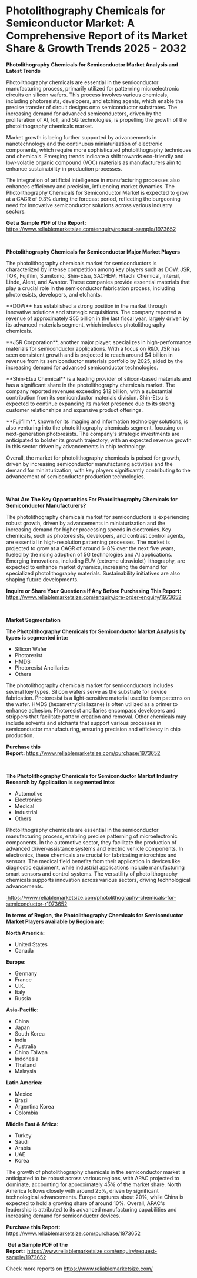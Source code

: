 <p><h1>Photolithography Chemicals for Semiconductor Market: A Comprehensive Report of its Market Share & Growth Trends 2025 - 2032</h1></p><p><strong>Photolithography Chemicals for Semiconductor Market Analysis and Latest Trends</strong></p>
<p><p>Photolithography chemicals are essential in the semiconductor manufacturing process, primarily utilized for patterning microelectronic circuits on silicon wafers. This process involves various chemicals, including photoresists, developers, and etching agents, which enable the precise transfer of circuit designs onto semiconductor substrates. The increasing demand for advanced semiconductors, driven by the proliferation of AI, IoT, and 5G technologies, is propelling the growth of the photolithography chemicals market. </p><p>Market growth is being further supported by advancements in nanotechnology and the continuous miniaturization of electronic components, which require more sophisticated photolithography techniques and chemicals. Emerging trends indicate a shift towards eco-friendly and low-volatile organic compound (VOC) materials as manufacturers aim to enhance sustainability in production processes. </p><p>The integration of artificial intelligence in manufacturing processes also enhances efficiency and precision, influencing market dynamics. The Photolithography Chemicals for Semiconductor Market is expected to grow at a CAGR of 9.3% during the forecast period, reflecting the burgeoning need for innovative semiconductor solutions across various industry sectors.</p></p>
<p><strong>Get a Sample PDF of the Report:&nbsp;</strong> <a href="https://www.reliablemarketsize.com/enquiry/request-sample/1973652?utm_campaign=3456&utm_medium=2&utm_source=Github&utm_content=ia&utm_term=03042025&utm_id=photolithography-chemicals-for-semiconductor">https://www.reliablemarketsize.com/enquiry/request-sample/1973652</a></p>
<p>&nbsp;</p>
<p><strong>Photolithography Chemicals for Semiconductor Major Market Players</strong></p>
<p><p>The photolithography chemicals market for semiconductors is characterized by intense competition among key players such as DOW, JSR, TOK, Fujifilm, Sumitomo, Shin-Etsu, SACHEM, Hitachi Chemical, Intersil, Linde, Alent, and Avantor. These companies provide essential materials that play a crucial role in the semiconductor fabrication process, including photoresists, developers, and etchants.</p><p>**DOW** has established a strong position in the market through innovative solutions and strategic acquisitions. The company reported a revenue of approximately $55 billion in the last fiscal year, largely driven by its advanced materials segment, which includes photolithography chemicals.</p><p>**JSR Corporation**, another major player, specializes in high-performance materials for semiconductor applications. With a focus on R&D, JSR has seen consistent growth and is projected to reach around $4 billion in revenue from its semiconductor materials portfolio by 2025, aided by the increasing demand for advanced semiconductor technologies.</p><p>**Shin-Etsu Chemical** is a leading provider of silicon-based materials and has a significant share in the photolithography chemicals market. The company reported revenues exceeding $12 billion, with a substantial contribution from its semiconductor materials division. Shin-Etsu is expected to continue expanding its market presence due to its strong customer relationships and expansive product offerings.</p><p>**Fujifilm**, known for its imaging and information technology solutions, is also venturing into the photolithography chemicals segment, focusing on next-generation photoresists. The company's strategic investments are anticipated to bolster its growth trajectory, with an expected revenue growth in this sector driven by advancements in chip technology.</p><p>Overall, the market for photolithography chemicals is poised for growth, driven by increasing semiconductor manufacturing activities and the demand for miniaturization, with key players significantly contributing to the advancement of semiconductor production technologies.</p></p>
<p>&nbsp;</p>
<p><strong>What Are The Key Opportunities For Photolithography Chemicals for Semiconductor Manufacturers?</strong></p>
<p><p>The photolithography chemicals market for semiconductors is experiencing robust growth, driven by advancements in miniaturization and the increasing demand for higher processing speeds in electronics. Key chemicals, such as photoresists, developers, and contrast control agents, are essential in high-resolution patterning processes. The market is projected to grow at a CAGR of around 6-8% over the next five years, fueled by the rising adoption of 5G technologies and AI applications. Emerging innovations, including EUV (extreme ultraviolet) lithography, are expected to enhance market dynamics, increasing the demand for specialized photolithography materials. Sustainability initiatives are also shaping future developments.</p></p>
<p><strong>Inquire or Share Your Questions If Any Before Purchasing This Report:</strong> <a href="https://www.reliablemarketsize.com/enquiry/pre-order-enquiry/1973652?utm_campaign=3456&utm_medium=2&utm_source=Github&utm_content=ia&utm_term=03042025&utm_id=photolithography-chemicals-for-semiconductor">https://www.reliablemarketsize.com/enquiry/pre-order-enquiry/1973652</a></p>
<p>&nbsp;</p>
<p><strong>Market Segmentation</strong></p>
<p><strong>The Photolithography Chemicals for Semiconductor Market Analysis by types is segmented into:</strong></p>
<p><ul><li>Silicon Wafer</li><li>Photoresist</li><li>HMDS</li><li>Photoresist Ancillaries</li><li>Others</li></ul></p>
<p><p>The photolithography chemicals market for semiconductors includes several key types. Silicon wafers serve as the substrate for device fabrication. Photoresist is a light-sensitive material used to form patterns on the wafer. HMDS (hexamethyldisilazane) is often utilized as a primer to enhance adhesion. Photoresist ancillaries encompass developers and strippers that facilitate pattern creation and removal. Other chemicals may include solvents and etchants that support various processes in semiconductor manufacturing, ensuring precision and efficiency in chip production.</p></p>
<p><strong>Purchase this Report:&nbsp;</strong><a href="https://www.reliablemarketsize.com/purchase/1973652?utm_campaign=3456&utm_medium=2&utm_source=Github&utm_content=ia&utm_term=03042025&utm_id=photolithography-chemicals-for-semiconductor">https://www.reliablemarketsize.com/purchase/1973652</a></p>
<p>&nbsp;</p>
<p><strong>The Photolithography Chemicals for Semiconductor Market Industry Research by Application is segmented into:</strong></p>
<p><ul><li>Automotive</li><li>Electronics</li><li>Medical</li><li>Industrial</li><li>Others</li></ul></p>
<p><p>Photolithography chemicals are essential in the semiconductor manufacturing process, enabling precise patterning of microelectronic components. In the automotive sector, they facilitate the production of advanced driver-assistance systems and electric vehicle components. In electronics, these chemicals are crucial for fabricating microchips and sensors. The medical field benefits from their application in devices like diagnostic equipment, while industrial applications include manufacturing smart sensors and control systems. The versatility of photolithography chemicals supports innovation across various sectors, driving technological advancements.</p></p>
<p><a href="https://www.reliablemarketsize.com/photolithography-chemicals-for-semiconductor-r1973652?utm_campaign=3456&utm_medium=2&utm_source=Github&utm_content=ia&utm_term=03042025&utm_id=photolithography-chemicals-for-semiconductor">&nbsp;https://www.reliablemarketsize.com/photolithography-chemicals-for-semiconductor-r1973652</a></p>
<p><strong>In terms of Region, the Photolithography Chemicals for Semiconductor Market Players available by Region are:</strong></p>
<p>
    <p> <strong> North America: </strong>
        <ul>
            <li>United States</li>
            <li>Canada</li>
        </ul>
        </p> 
    <p> <strong> Europe: </strong>
        <ul>
            <li>Germany</li>
            <li>France</li>
            <li>U.K.</li>
            <li>Italy</li>
            <li>Russia</li>
        </ul>
        </p> 
    <p> <strong> Asia-Pacific: </strong>
        <ul>
            <li>China</li>
            <li>Japan</li>
            <li>South Korea</li>
            <li>India</li>
            <li>Australia</li>
            <li>China Taiwan</li>
            <li>Indonesia</li>
            <li>Thailand</li>
            <li>Malaysia</li>
        </ul>
        </p> 
    <p> <strong> Latin America: </strong>
        <ul>
            <li>Mexico</li>
            <li>Brazil</li>
            <li>Argentina Korea</li>
            <li>Colombia</li>
        </ul>
        </p> 
    <p> <strong> Middle East & Africa: </strong>
        <ul>
            <li>Turkey</li>
            <li>Saudi</li>
            <li>Arabia</li>
            <li>UAE</li>
            <li>Korea</li>
        </ul>
    </p>
    </p>
<p><p>The growth of photolithography chemicals in the semiconductor market is anticipated to be robust across various regions, with APAC projected to dominate, accounting for approximately 45% of the market share. North America follows closely with around 25%, driven by significant technological advancements. Europe captures about 20%, while China is expected to hold a growing share of around 10%. Overall, APAC's leadership is attributed to its advanced manufacturing capabilities and increasing demand for semiconductor devices.</p></p>
<p><strong>Purchase this Report: </strong><a href="https://www.reliablemarketsize.com/purchase/1973652?utm_campaign=3456&utm_medium=2&utm_source=Github&utm_content=ia&utm_term=03042025&utm_id=photolithography-chemicals-for-semiconductor">https://www.reliablemarketsize.com/purchase/1973652</a></p>
<p>&nbsp;<strong>Get a Sample PDF of the Report:&nbsp;&nbsp;</strong><a href="https://www.reliablemarketsize.com/enquiry/request-sample/1973652?utm_campaign=3456&utm_medium=2&utm_source=Github&utm_content=ia&utm_term=03042025&utm_id=photolithography-chemicals-for-semiconductor">https://www.reliablemarketsize.com/enquiry/request-sample/1973652</a></p>
<p><strong></strong></p>
<p>Check more reports on <a href="https://www.reliablemarketsize.com/?utm_campaign=3456&utm_medium=2&utm_source=Github&utm_content=ia&utm_term=03042025&utm_id=photolithography-chemicals-for-semiconductor">https://www.reliablemarketsize.com/</a></p>